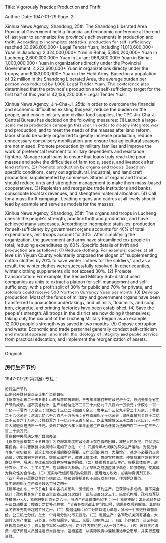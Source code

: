 Title: Vigorously Practice Production and Thrift

Author: 
Date: 1947-01-29
Page: 2

Xinhua News Agency, Shandong, 25th: The Shandong Liberated Area Provincial Government held a financial and economic conference at the end of last year to summarize the province's achievements in production and thrift. According to incomplete statistics: production for self-sufficiency reached 33,698,600,000+ Legal Tender Yuan; including 11,010,600,000+ Yuan in Jiaodong; 2,324,000,000+ Yuan in Bohai; 5,390,200,000+ Yuan in Lucheng; 2,600,000,000+ Yuan in Lunan; 966,800,000+ Yuan in Binhai; 1,000,000,000+ Yuan in organizations directly under the Provincial Government; 4,223,600,000+ Yuan in organizations directly under the troops; and 6,183,000,000+ Yuan in the Field Army. Based on a population of 32 million in the Shandong Liberated Area, the average burden per person was reduced by 1,000 Legal Tender Yuan. The conference also determined that the province's production and self-sufficiency target for the first half of this year is 42,136,220,000+ Legal Tender Yuan.

Xinhua News Agency, Jin-Cha-Ji, 25th: In order to overcome the financial and economic difficulties existing this year, reduce the burden on the people, and ensure military and civilian food supplies, the CPC Jin-Cha-Ji Central Bureau has decided on the following measures: (1) Launch a large-scale mass production campaign this year. In order to closely integrate war and production, and to meet the needs of the masses after land reform, labor should be widely organized to greatly increase production, reduce unnecessary compulsory mobilization, and ensure that agricultural seasons are not missed. Promote production by military families and improve the work of preferential treatment to military dependents and resistance fighters. Manage rural loans to ensure that loans truly reach the poor masses and solve the difficulties of farm tools, seeds, and livestock after land reform. (2) Promote production by organs and troops. Based on specific conditions, carry out agricultural, industrial, and handicraft production, supplemented by commerce. Stores of organs and troops should reduce units and strengthen management to make them mass-based cooperatives. (3) Replenish and reorganize trade institutions and banks, consolidate local tax revenues, and strengthen material allocation. (4) Call for a mass thrift campaign. Leading organs and cadres at all levels should lead by example and serve as models for the masses.

Xinhua News Agency, Shandong, 25th: The organs and troops in Lucheng cherish the people's strength, practice thrift and production, and have achieved many successes. According to incomplete statistics: production for self-sufficiency by government organs accounts for 40% of total expenditures, and troops account for 30%. After simplifying the organization, the government and army have streamlined xxx people in total, reducing expenditures by 60%. Specific details of thrift and production are as follows: (1) Reduce clothing: For example, cadres at all levels in Yiyuan County voluntarily proposed the slogan of "supplementing cotton clothes by 20% to save winter clothes for the soldiers," and as a result, the winter clothes were successfully resolved. In other counties, winter clothing supplements did not exceed 30%. (2) Promote transportation: For example, the Second Military Sub-district used companies as units to extract a platoon for self-management and self-sufficiency, with a profit split of 30% for public and 70% for private, and soldiers could receive 500 Northern Currency Yuan per month. (3) Develop production: Most of the funds of military and government organs have been transferred to production undertakings, and oil mills, flour mills, and soap, iron, cigarette, and printing factories have been established. (4) Save the people's strength: All troops in the district are now doing it themselves; taking only the xxx unit of the Lucheng Military Region as an example, 12,000 people's strength was saved in two months. (5) Oppose corruption and waste: Economic and trade personnel generally conduct self-criticism and mutual appraisal, and instill the ideology of integrity and public service from practical education, and implement the reorganization of assets.



<hr /> 

Original: 


### 厉行生产节约

1947-01-29
第2版()
专栏：

    厉行生产节约
    山东召开财经会议定出生产自给目标
    【新华社山东二十五日电】山东解放区省政府，于去年年底召开财政经济会议，总结去年全省生产节约成绩。据不完全统计：生产自给达法币三百三十六亿九千八百六十万余元；计胶东一百一十亿一千零六十万余元；渤海二十三亿二千四百万余元；鲁中五十三亿九千零二十万余元；鲁南二十六亿余元；滨海九亿六千六百八十万余元；省府直属机关十亿余元；部队直属机关四十二亿二千三百六十万余元；野战军六十一亿八千三百万余元。以山东解放区三千二百万人口计，平均每人减轻负担法币一千元。会议并确定今年上半年全省生产自给任务为法币四百二十一亿三千六百二十余万元。
    晋察冀中央局决定生产自给办法
    【新华社晋察冀二十五日电】为克服本年度财政经济上存在着的困难，减轻人民负担，并保证军需民食。中共晋察冀中央局特决定如下办法：（一）开展今年大规模的群众生产运动。为使战争与生产密切结合，适应土地改革后的群众需要，应广泛组织劳力，大量增产，减少不必要的义务动员，切实做到不违农时。提倡军属生产，改进优抗工作。管理农村贷款，使贷款真正落到贫苦群众手中，解决土地改革后农具种籽牲畜等困难。（二）提倡机关部队生产。根据具体条件，进行农业、工业、手工业生产，应以商业为补助，机关部队之商店应减少单位，加强管理，使其成为群众性的合作社。（三）充实与改组贸易机构及银行，整理地方税收，加强物资调剂工作。（四）号召开展群众性的节约运动。各级领导机关和干部应以身作则，作为群众模范。
    鲁中政府机关生产自给数达百分之四十
    【新华社山东二十五日电】鲁中各机关部队，爱惜民力，节约生产，已获得许多成绩。据不完全统计：政府机关生产自给占全部支出百分之四十，部队占百分之三十。简化机构后，政府及军队共精简×××人，紧缩开支达百分之六十。节约生产具体情形如下：（一）紧缩被服：如沂源县各级干部自动提出：按百分之廿补充棉衣，“节省冬衣给战士穿”的口号，结果冬衣顺利解决。其他各县冬衣补充均未超过百分之卅。（二）提倡运输：如二分区以连为单位，抽出一个排进行自营自给，公三私七分红，战士一个月可分到北币五百元。（三）发展生产：各军政机关所有基金，大部转入生产事业，开办油、粉坊及肥皂、铁工、纸烟、印刷等工厂。（四）节约民力：该区各部队现均自己动手；仅以鲁中军区××部为例，两个月内节约民力达一万二千人。（五）反对贪污浪费：经济贸易人员普遍进行自我检讨，互相鉴定，从实际教育中灌输廉洁奉公思想，并实行整理资财。
